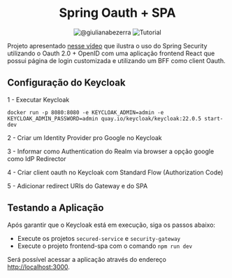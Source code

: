 <h1 align="center">
  Spring Oauth + SPA
</h1>

<p align="center">
 <img src="https://img.shields.io/static/v1?label=Youtube&message=@giulianabezerra&color=8257E5&labelColor=000000" alt="@giulianabezerra" />
 <img src="https://img.shields.io/static/v1?label=Tipo&message=Tutorial&color=8257E5&labelColor=000000" alt="Tutorial" />
</p>

Projeto apresentado [nesse vídeo](https://youtu.be/OTl2hyeEVv0) que ilustra o uso do Spring Security utilizando o Oauth 2.0 + OpenID com uma aplicação frontend React que possui página de login customizada e utilizando um BFF como client Oauth.

## Configuração do Keycloak

1 - Executar Keycloak
```
docker run -p 8080:8080 -e KEYCLOAK_ADMIN=admin -e KEYCLOAK_ADMIN_PASSWORD=admin quay.io/keycloak/keycloak:22.0.5 start-dev
```

2 - Criar um Identity Provider pro Google no Keycloak

3 - Informar como Authentication do Realm via browser a opção google como IdP Redirector

4 - Criar client oauth no Keycloak com Standard Flow (Authorization Code)

5 - Adicionar redirect URIs do Gateway e do SPA

## Testando a Aplicação

Após garantir que o Keycloak está em execução, siga os passos abaixo:

- Execute os projetos `secured-service` e `security-gateway`
- Execute o projeto frontend-spa com o comando `npm run dev`

Será possível acessar a aplicação através do endereço [http://localhost:3000](http://localhost:3000). 
